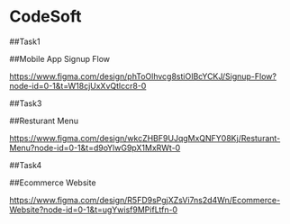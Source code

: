 # CodeSoft

##Task1

##Mobile App Signup Flow

https://www.figma.com/design/phToOlhvcg8stiOIBcYCKJ/Signup-Flow?node-id=0-1&t=W18cjUxXvQtlccr8-0

##Task3

##Resturant Menu

https://www.figma.com/design/wkcZHBF9UJqgMxQNFY08Kj/Resturant-Menu?node-id=0-1&t=d9oYlwG9pX1MxRWt-0

##Task4

##Ecommerce Website

https://www.figma.com/design/R5FD9sPgjXZsVi7ns2d4Wn/Ecommerce-Website?node-id=0-1&t=ugYwisf9MPifLtfn-0

